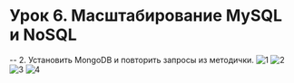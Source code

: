 # Урок 6. Масштабирование MySQL и NoSQL

-- 2. Установить MongoDB и повторить запросы из методички.
![1](https://user-images.githubusercontent.com/67762168/102970648-f953b680-4508-11eb-98ab-df908202e19b.png)
![2](https://user-images.githubusercontent.com/67762168/102970652-fc4ea700-4508-11eb-9e3e-7ec92c9f8ddb.png)
![3](https://user-images.githubusercontent.com/67762168/102970656-fce73d80-4508-11eb-8e56-0e0368b4bb16.png)
![4](https://user-images.githubusercontent.com/67762168/102970658-fd7fd400-4508-11eb-9ed7-13ca1259b524.png)
